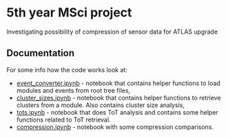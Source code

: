 # 5th year MSci project
Investigating possibility of compression of sensor data for ATLAS upgrade

## Documentation

For some info how the code works look at:

 * [event_converter.ipynb](event_converter.ipynb) - notebook that contains helper functions to load 
   modules and events from root tree files,
 * [cluster_sizes.ipynb](cluster_sizes.ipynb) - notebook that contains helper functions to retrieve clusters from a module. 
   Also contains cluster size analysis,
 * [tots.ipynb](tots.ipynb) - notebook that does ToT analysis and contains some helper functions related to ToT retrieval.
 * [compression.ipynb](compression.ipynb) - notebook with some compression comparisons.
 
